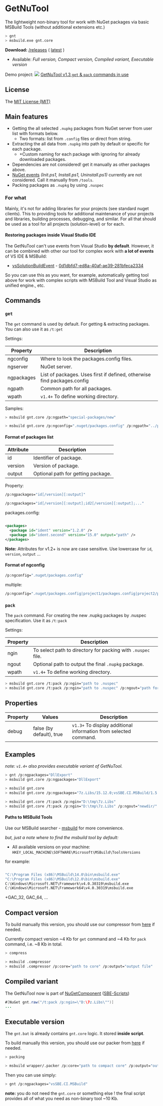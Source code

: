# GetNuTool

The lightweight non-binary tool for work with NuGet packages via basic MSBuild Tools (without additional extensions etc.)

```bash
> gnt
> msbuild.exe gnt.core
```

**Download:** [/releases](https://github.com/3F/GetNuTool/releases) ( [latest](https://github.com/3F/GetNuTool/releases/latest) )

* Available: *Full version, Compact version, Compiled variant, Executable version*

Demo project: [![](https://img.shields.io/badge/build143-passing-brightgreen.svg?style=flat)](https://ci.appveyor.com/project/3Fs/vssolutionbuildevent/build/build-143) [GetNuTool v1.3 `get` & `pack` commands in use](https://ci.appveyor.com/project/3Fs/vssolutionbuildevent/build/build-143)

## License

The [MIT License (MIT)](https://github.com/3F/GetNuTool/blob/master/LICENSE)

## Main features

* Getting the all selected `.nupkg` packages from NuGet server from user list with formats below.
    * Two formats: list from `.config` files or direct from string.
* Extracting the all data from `.nupkg` into path by default or specific for each package.
    * +Custom naming for each package with ignoring for already downloaded packages.
* Dependencies are not considered! get it manually as other packages above.
* [NuGet events](http://docs.nuget.org/create/Creating-and-Publishing-a-Package#automatically-running-powershell-scripts-during-package-installation-and-removal) *(Init.ps1, Install.ps1, Uninstall.ps1)* currently are not considered. Call it manually from `/tools`.
* Packing packages as `.nupkg` by using `.nuspec`

### For what 

Mainly, it's not for adding libraries for your projects (see standard nuget clients). This to providing tools for additional maintenance of your projects and libraries, building processes, debugging, and similar. For all that should be used as a tool for all projects (solution-level) or for each.

#### Restoring packages inside Visual Studio IDE

The GetNuTool can't use events from Visual Studio **by default**. However, it can be combined with other our tool for complex work with **a lot of events** of VS IDE & MSBuild:

* [vsSolutionBuildEvent](http://vssbe.r-eg.net) - [0d1dbfd7-ed8a-40af-ae39-281bfeca2334](https://visualstudiogallery.msdn.microsoft.com/0d1dbfd7-ed8a-40af-ae39-281bfeca2334/)

So you can use this as you want, for example, automatically getting tool above for work with complex scripts with MSBuild Tool and Visual Studio as unified engine., etc.

## Commands

### `get` 

The `get` command is used by default. For getting & extracting packages. You can also use it as `/t:get`

Settings:

Property   | Description
-----------|------------
ngconfig   | Where to look the packages.config files.
ngserver   | NuGet server.
ngpackages | List of packages. Uses first if defined, otherwise find packages.config
ngpath     | Common path for all packages.
wpath      |`v1.4+` To define working directory.

Samples:

```bash
> msbuild gnt.core /p:ngpath="special-packages/new"
```
```bash
> msbuild gnt.core /p:ngconfig=".nuget/packages.config" /p:ngpath="../packages"
```

#### Format of packages list

Attribute | Description
----------|-------------
id        | Identifier of package.
version   | Version of package.
output    | Optional path for getting package.

Property: 

```bash
/p:ngpackages="id[/version][:output]"
```

```bash
/p:ngpackages="id[/version][:output];id2[/version][:output];..."
```

packages.config:
    
```xml

<packages>
  <package id="ident" version="1.2.0" />
  <package id="ident.second" version="15.0" output="path" />
</packages>
```
**Note:** Attributes for v1.2+ is now are case sensitive. Use lowercase for `id`, `version`, `output` ...

#### Format of ngconfig

```bash
/p:ngconfig=".nuget/packages.config"
```
multiple:
```bash
/p:ngconfig=".nuget/packages.config|project1/packages.config|project2/packages.config|..."
```

### `pack`

The `pack` command. For creating the new .nupkg packages by .nuspec specification. Use it as `/t:pack`

Settings:

Property | Description
---------|------------
ngin     | To select path to directory for packing with `.nuspec` file.
ngout    | Optional path to output the final `.nupkg` package.
wpath    |`v1.4+` To define working directory.

```bash
> msbuild gnt.core /t:pack /p:ngin="path to .nuspec"
> msbuild gnt.core /t:pack /p:ngin="path to .nuspec" /p:ngout="path for .nupkg"
```

## Properties

Property | Values                   | Description
---------|--------------------------|------------
debug    | false (by default), true | `v1.3+` To display additional information from selected command.

## Examples

*note: `v1.4+` also provides executable variant of GetNuTool.*

```bash
> gnt /p:ngpackages="DllExport" 
> msbuild gnt.core /p:ngpackages="DllExport" 
```

```bash
> msbuild gnt.core
> msbuild gnt.core /p:ngpackages="7z.Libs/15.12.0;vsSBE.CI.MSBuild/1.5.1:../packages/CI.MSBuild"
```

```bash
> msbuild gnt.core /t:pack /p:ngin="D:\tmp\7z.Libs"
> msbuild gnt.core /t:pack /p:ngin="D:\tmp\7z.Libs" /p:ngout="newdir/"
```

#### Paths to MSBuild Tools

Use our MSBuild searcher - [msbuild](https://github.com/3F/GetNuTool/blob/master/msbuild.bat) for more convenience.

*but, just a note where to find the msbuild tool by default:*

* All available versions on your machine: `HKEY_LOCAL_MACHINE\SOFTWARE\Microsoft\MSBuild\ToolsVersions`

for example:
```bash

"C:\Program Files (x86)\MSBuild\14.0\bin\msbuild.exe"
"C:\Program Files (x86)\MSBuild\12.0\bin\msbuild.exe"
C:\Windows\Microsoft.NET\Framework\v4.0.30319\msbuild.exe
C:\Windows\Microsoft.NET\Framework64\v4.0.30319\msbuild.exe
```

+GAC_32, GAC_64, ...

## Compact version

To build manually this version, you should use our compressor from [here](https://github.com/3F/GetNuTool/tree/master/compact) if needed. 

Currently compact version ~4 Kb for `get` command and ~4 Kb for `pack` command, i.e. ~8 Kb in total.

```bash
> compress
```

```bash
> msbuild .compressor
> msbuild .compressor /p:core="path to core" /p:output="output file"
```

## Compiled variant

The GetNuTool now is part of [NuGetComponent](http://vssbe.r-eg.net/doc/Scripts/SBE-Scripts/Components/NuGetComponent/) ([SBE-Scripts](http://vssbe.r-eg.net/doc/Scripts/SBE-Scripts/))

```java
#[NuGet gnt.raw("/t:pack /p:ngin=\"D:\7z.Libs\"")]
...
```

## Executable version

The `gnt.bat` is already contains `gnt.core` logic. It stored **inside script**.

To build manually this version, you should use our packer from [here](https://github.com/3F/GetNuTool/tree/master/wrapper) if needed.

```bash
> packing
```

```bash
> msbuild wrapper/.packer /p:core="path to compact core" /p:output="output file"
```

Then you can use simply:

```bash
> gnt /p:ngpackages="vsSBE.CI.MSBuild"
```
**note:** you do not need the `gnt.core` or something else ! the final script provides all of what you need as non-binary tool ~10 Kb.
